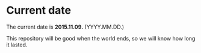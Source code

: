 # Current date

The current date is **2015.11.09.** (YYYY.MM.DD.)

This repository will be good when the world ends, so we will know how long it lasted.